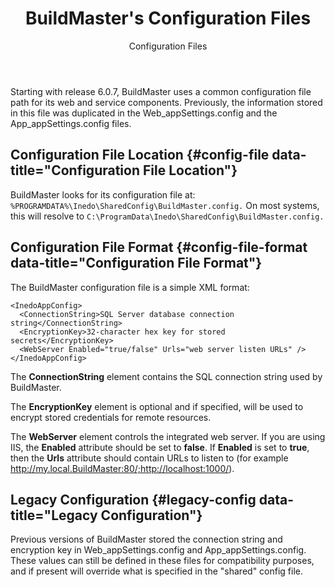 ﻿---
title: BuildMaster's Configuration Files
subtitle: Configuration Files
keywords: buildmaster, installation

---
Starting with release 6.0.7, BuildMaster uses a common configuration file path for its web and service components. Previously, the information stored in this file was duplicated in the Web_appSettings.config and the App_appSettings.config files.

## Configuration File Location {#config-file data-title="Configuration File Location"}

BuildMaster looks for its configuration file at: ``%PROGRAMDATA%\Inedo\SharedConfig\BuildMaster.config.`` On most systems, this will resolve to `C:\ProgramData\Inedo\SharedConfig\BuildMaster.config.`

## Configuration File Format {#config-file-format data-title="Configuration File Format"}

The BuildMaster configuration file is a simple XML format:

```
<InedoAppConfig>
  <ConnectionString>SQL Server database connection string</ConnectionString>
  <EncryptionKey>32-character hex key for stored secrets</EncryptionKey>
  <WebServer Enabled="true/false" Urls="web server listen URLs" />
</InedoAppConfig>
```

The **ConnectionString** element contains the SQL connection string used by BuildMaster.

The **EncryptionKey** element is optional and if specified, will be used to encrypt
stored credentials for remote resources.

The **WebServer** element controls the integrated web server. If you are using IIS,
the **Enabled** attribute should be set to **false**. If **Enabled** is set to
**true**, then the **Urls** attribute should contain URLs to listen to (for
example <span style="display: inline">http://my.local.BuildMaster:80/;http://localhost:1000/</span>).

## Legacy Configuration {#legacy-config data-title="Legacy Configuration"}

Previous versions of BuildMaster stored the connection string and encryption key in Web_appSettings.config and App_appSettings.config. These values can still be defined in these files for compatibility purposes, and if present will override what is specified in the "shared" config file.
